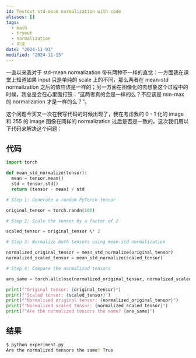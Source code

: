 ```yaml
---
id: Testout std-mean normalization with code
aliases: []
tags:
  - math
  - tryout
  - normalization
  - 中文
date: "2024-11-01"
modified: "2024-11-15"
---
```


一直以来我对于 std-mean normalization 带有两种不一样的直觉：一方面我在课堂上知道如果 input 只是单纯的 scale 上的不同，那么两者在 mean-std normalization 之后的值应该是一样的；另一方面在图像化的去想象这个过程中的时候，我总是会在心里面打鼓：“这两者真的会是一样的么？不应该是 min-max 的 normalization 才是一样的么？”。

这个问题今天又一次在我写代码的时候出现了，我在考虑我的 0 - 1 化的 image 和 255 的 image 图像在同样的 normalization 过后是否是一致的。这次我们用以下代码来解决这个问题：

## 代码

```python
import torch

def mean_std_normalize(tensor):
  mean = tensor.mean()
  std = tensor.std()
  return (tensor - mean) / std

# Step 1: Generate a random PyTorch tensor

original_tensor = torch.randn(100)

# Step 2: Scale the tensor by a factor of 2

scaled_tensor = original_tensor \* 2

# Step 3: Normalize both tensors using mean-std normalization

normalized_original_tensor = mean_std_normalize(original_tensor)
normalized_scaled_tensor = mean_std_normalize(scaled_tensor)

# Step 4: Compare the normalized tensors

are_same = torch.allclose(normalized_original_tensor, normalized_scaled_tensor)

print(f"Original tensor: {original_tensor}")
print(f"Scaled tensor: {scaled_tensor}")
print(f"Normalized original tensor: {normalized_original_tensor}")
print(f"Normalized scaled tensor: {normalized_scaled_tensor}")
print(f"Are the normalized tensors the same? {are_same}")
```

## 结果

```bash
$ python experiment.py
Are the normalized tensors the same? True
```


